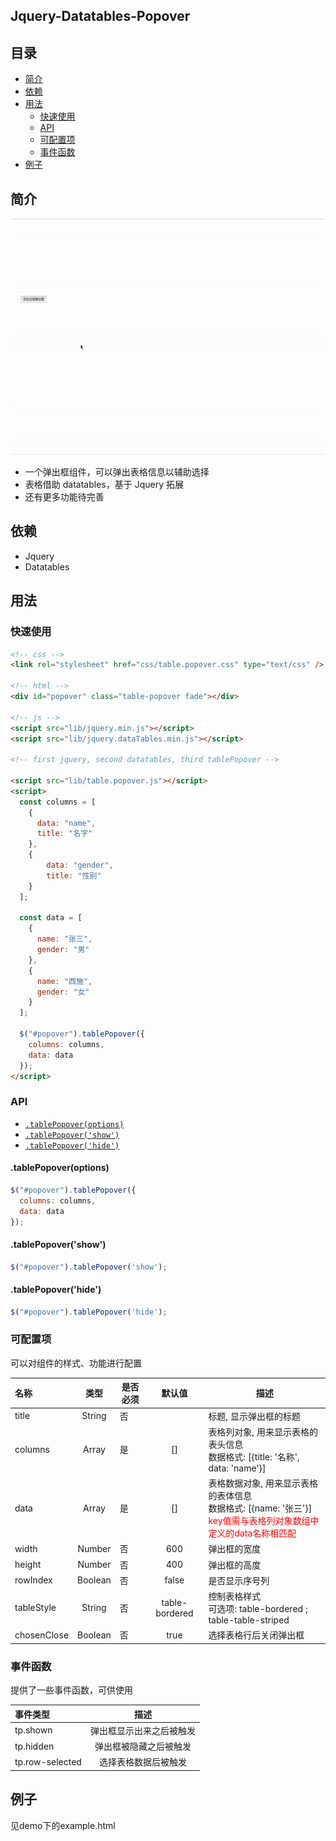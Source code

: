 ## Jquery-Datatables-Popover

## 目录

- [简介](#简介)
- [依赖](#依赖)
- [用法](#用法)
  - [快速使用](#快速使用)
  - [API](#api)
  - [可配置项](#可配置项)
  - [事件函数](#事件函数)
- [例子](#例子)

## 简介

![Jquery-Datatables-Popover](https://github.com/laurus-tech/jquery-datatables-popover/blob/master/assets/example.gif?raw=true)

- 一个弹出框组件，可以弹出表格信息以辅助选择
- 表格借助 datatables，基于 Jquery 拓展
- 还有更多功能待完善

## 依赖

- Jquery
- Datatables

## 用法

### 快速使用

```html
<!-- css -->
<link rel="stylesheet" href="css/table.popover.css" type="text/css" />

<!-- html -->
<div id="popover" class="table-popover fade"></div>

<!-- js -->
<script src="lib/jquery.min.js"></script>
<script src="lib/jquery.dataTables.min.js"></script>

<!-- first jquery, second datatables, third tablePopover -->

<script src="lib/table.popover.js"></script>
<script>
  const columns = [
    {
      data: "name",
      title: "名字"
    },
    {
        data: "gender",
        title: "性别"
    }
  ];

  const data = [
    {
      name: "张三",
      gender: "男"
    },
    {
      name: "西施",
      gender: "女"
    }
  ];

  $("#popover").tablePopover({
    columns: columns,
    data: data
  });
</script>
```

### API

- [`.tablePopover(options)`](<#.tablePopover(options))>)
- [`.tablePopover('show')`](<#.tablePopover('show'))>)
- [`.tablePopover('hide')`](<#.tablePopover('hide'))>)

#### .tablePopover(options)

```javascript
$("#popover").tablePopover({
  columns: columns,
  data: data
});
```

####    .tablePopover('show')
```javascript
$("#popover").tablePopover('show');
```

####    .tablePopover('hide')
```javascript
$("#popover").tablePopover('hide');
```

### 可配置项
可以对组件的样式、功能进行配置

|   名称    |   类型   |  是否必须  |  默认值  |       描述          |
|  :----   | :----:  |    ----   | :----:  |      ----          |
| title      | String  |     否    |         | 标题, 显示弹出框的标题      |
| columns |  Array  |     是    |   []    | 表格列对象, 用来显示表格的表头信息 <br> 数据格式: [{title: '名称', data: 'name'}]|
| data | Array | 是        | [] |  表格数据对象, 用来显示表格的表体信息 <br> 数据格式: [{name: '张三'}]<br><font color="#FF0505">key值需与表格列对象数组中定义的data名称相匹配</font> |
| width  | Number | 否| 600 | 弹出框的宽度  |
| height  | Number | 否| 400 |  弹出框的高度 |
| rowIndex  | Boolean | 否| false | 是否显示序号列  |
| tableStyle  | String | 否| table-bordered | 控制表格样式 <br> 可选项: table-bordered ; table-table-striped |
| chosenClose  | Boolean | 否| true | 选择表格行后关闭弹出框  |

### 事件函数
提供了一些事件函数，可供使用

|   事件类型    |   描述   |
|  :----   | :----:  |
|tp.shown| 弹出框显示出来之后被触发|
|tp.hidden| 弹出框被隐藏之后被触发|
|tp.row-selected | 选择表格数据后被触发|


## 例子

见demo下的example.html
